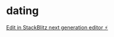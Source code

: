 # dating

[Edit in StackBlitz next generation editor ⚡️](https://stackblitz.com/~/github.com/hayri32/dating)